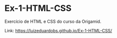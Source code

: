 # Ex-1-HTML-CSS

Exercício de HTML e CSS do curso da Origamid.

Link: https://luizeduardobs.github.io/Ex-1-HTML-CSS/
